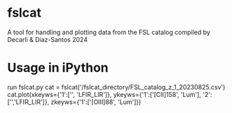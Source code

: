 # fslcat
A tool for handling and plotting data from the FSL catalog compiled by Decarli &amp; Diaz-Santos 2024

# Usage in iPython

run fslcat.py
cat = fslcat('/fslcat_directory/FSL_catalog_z_1_20230825.csv')
cat.plot(xkeyws={'1':['', 'LFIR_LIR']}, ykeyws={'1':['[CII]158', 'Lum'], '2':['','LFIR_LIR']}, zkeyws={'1':['[OIII]88', 'Lum']})
